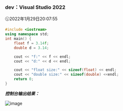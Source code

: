 ### dev：Visual Studio 2022
🕥2022年1月29日20:07:55
```C++
#include <iostream>
using namespace std;
int main() {
    float f = 3.14f;
    double d = 3.14;

    cout << "f:" << f << endl;
    cout << "d:" << d << endl;

    cout << "float size:" << sizeof(float) << endl;
    cout << "double size:" << sizeof(double) <<endl;
    return 0;
}
```
***控制台输出结果：***  

![image](https://user-images.githubusercontent.com/39286292/151660433-fd132876-9118-4c6a-8b67-a5633d17b052.png)

